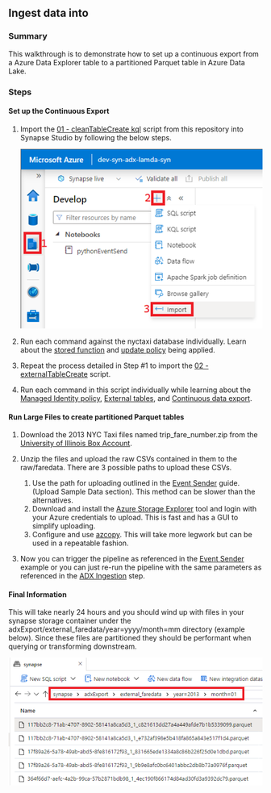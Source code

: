 ## Ingest data into 
### Summary
This walkthrough is to demonstrate how to set up a continuous export from a Azure Data Explorer table to a partitioned Parquet table in Azure Data Lake.

### Steps
#### __Set up the Continuous Export__
1) Import the [01 - cleanTableCreate kql](../code/kusto/01%20-%20cleanTableCreate.kql) script from this repository into Synapse Studio by following the below steps.

    ![](../images/adxExport01.png)

2) Run each command against the nyctaxi database individually. Learn about the [stored function](https://learn.microsoft.com/en-us/azure/data-explorer/kusto/management/create-function) and [update policy](https://learn.microsoft.com/en-us/azure/data-explorer/kusto/management/updatepolicy) being applied.
3) Repeat the process detailed in Step #1 to import the [02 - externalTableCreate](../code/kusto/02%20-%20externalTableCreate.kql) script.
4) Run each command in this script individually while learning about the [Managed Identity policy](https://learn.microsoft.com/en-us/azure/data-explorer/kusto/management/managed-identity-policy), [External tables](https://learn.microsoft.com/en-us/azure/data-explorer/kusto/query/schema-entities/externaltables), and [Continuous data export](https://learn.microsoft.com/en-us/azure/data-explorer/kusto/management/data-export/continuous-data-export).

#### __Run Large Files to create partitioned Parquet tables__
1) Download the 2013 NYC Taxi files named trip_fare_number.zip from the [University of Illinois Box Account](https://uofi.app.box.com/v/NYCtaxidata/folder/2332219935).
2) Unzip the files and upload the raw CSVs contained in them to the raw/faredata. There are 3 possible paths to upload these CSVs.
   
   1) Use the path for uploading outlined in the [Event Sender](./eventSender.md) guide. (Upload Sample Data section). This method can be slower than the alternatives.
   2) Download and install the [Azure Storage Explorer](https://azure.microsoft.com/en-us/products/storage/storage-explorer/#overview) tool and login with your Azure credentials to upload. This is fast and has a GUI to simplify uploading.
   3) Configure and use [azcopy](https://learn.microsoft.com/en-us/azure/storage/common/storage-ref-azcopy-copy). This will take more legwork but can be used in a repeatable fashion.

3) Now you can trigger the pipeline as referenced in the [Event Sender](./eventSender.md) example or you can just re-run the pipeline with the same parameters as referenced in the [ADX Ingestion](adxIngest.md) step. 
   

#### __Final Information__
This will take nearly 24 hours and you should wind up with files in your synapse storage container under the adxExport/external_faredata/year=yyyy/month=mm directory (example below). Since these files are partitioned they should be performant when querying or transforming downstream.

![](../images/adxExport02.png)